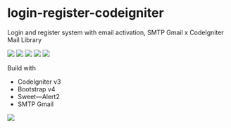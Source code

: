 # login-register-codeigniter
Login and register system with email activation, SMTP Gmail x CodeIgniter Mail Library

<img src="https://img.shields.io/github/issues/erwindosianipar/login-register-codeigniter"> <img src="https://img.shields.io/github/forks/erwindosianipar/login-register-codeigniter"> <img src="https://img.shields.io/github/stars/erwindosianipar/login-register-codeigniter"> <img src="https://img.shields.io/github/license/erwindosianipar/login-register-codeigniter"> <img src="https://img.shields.io/twitter/url?url=https%3A%2F%2Fgithub.com%2Ferwindosianipar%2Flogin-register-codeigniter%2F">

Build with
<ul>
  <li>CodeIgniter v3</li>
  <li>Bootstrap v4</li>
  <li>Sweet—Alert2</li>
  <li>SMTP Gmail</li>
</ul>

<img src="https://nippa88.files.wordpress.com/2016/08/email-via-localhost-ci-codeigniter-gmail.jpg?w=584&h=292">
